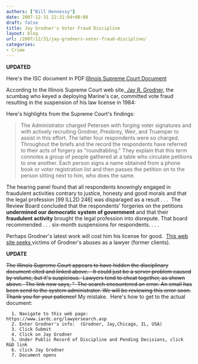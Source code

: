 ```yaml
---
authors: ["Bill Hennessy"]
date: 2007-12-31 22:31:04+00:00
draft: false
title: Jay Grodner's Voter Fraud Discipline
layout: blog
url: /2007/12/31/jay-grodners-voter-fraud-discipline/
categories:
- Crime
---
```


**UPDATED**

Here's the ISC document in PDF:[Illinois Supreme Court Document](https://hennessysview.com/wp-content/uploads/2008/01/rules-and-decisions.pdf)

According to the Illinois Supreme Court web site[, Jay R. Grodner](https://hennessysview.com/2007/12/31/jay-grodner-chicago-lawyer-and-anti-american/), the scumbag who keyed a deploying Marine's car, committed vote fraud resulting in the suspension of his law license in 1984:

Here's highlights from the Supreme Court's findings:


> The Administrator charged Petersen with forging voter signatures and with actively recruiting Grodner, Presbrey, Weir, and Truemper to assist in this effort. The latter four respondents were so charged. Throughout the briefs and the record the respondents have referred to their acts of forgery as "roundtabling." They explain that this term connotes a group of people gathered at a table who circulate petitions to one another. Each person signs a name obtained from a phone book or voter registration list and then passes the petition on to the person sitting next to him, who does the same.

The hearing panel found that all respondents knowingly engaged in fraudulent activities contrary to justice, honesty and good morals and that the legal profession [99 ILL2D 246] was disparaged as a result . . .  The Review Board concluded that the respondents' forgeries on the petitions **undermined our democratic system of government** and that their **fraudulent activity** brought the legal profession into disrepute. That board recommended . . . six-month suspensions for respondents. . . .


Perhaps Grodner's latest work will cost him his license for good.  [This web site seeks ](https://creditsuit.org/credit.php/blog/comments/check_for_complaints_about_lawyers_before_you_hire_one/)victims of Grodner's abuses as a lawyer (former clients).

****UPDATE****

<strike>The Illinois Supreme Court appears to have hidden the disciplinary document cited and linked above.   It could just be a server problem caused by volume, but it's suspicious.  Lawyers tend to cheat together, as shown above.  The link now says, "  The search encountered an error. An email has been send to the system administrator. We will be reviewing this error soon. Thank you for your patience!</strike> My mistake.  Here's how to get to the actual document:



	  1. Navigate to this web page:  https://www.iardc.org/lawyersearch.asp
	  2. Enter Grodner's info:  (Grodner, Jay,Chicago, IL, USA)
	  3. Click Submit
	  4. Click on Jay Grodner
	  5. Under Public Record of Discipline and Pending Decisions, click R&D link
	  6. click Jay Grodner
	  7. Document opens


